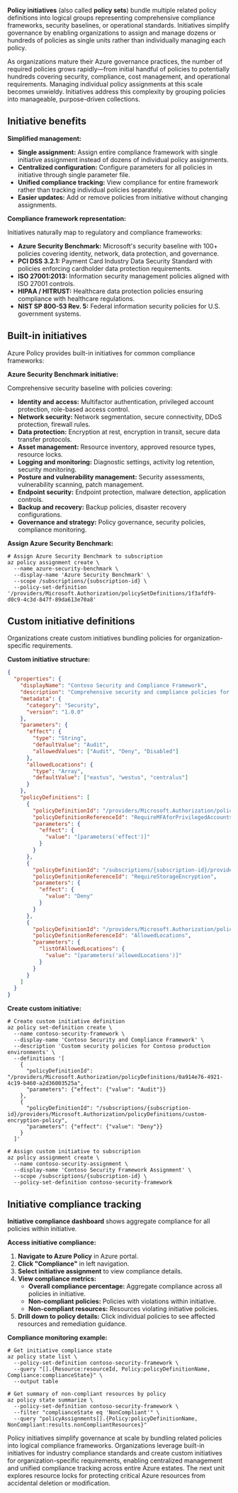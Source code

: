 **Policy initiatives** (also called **policy sets**) bundle multiple related policy definitions into logical groups representing comprehensive compliance frameworks, security baselines, or operational standards. Initiatives simplify governance by enabling organizations to assign and manage dozens or hundreds of policies as single units rather than individually managing each policy.

As organizations mature their Azure governance practices, the number of required policies grows rapidly—from initial handful of policies to potentially hundreds covering security, compliance, cost management, and operational requirements. Managing individual policy assignments at this scale becomes unwieldy. Initiatives address this complexity by grouping policies into manageable, purpose-driven collections.

## Initiative benefits

**Simplified management:**

- **Single assignment:** Assign entire compliance framework with single initiative assignment instead of dozens of individual policy assignments.
- **Centralized configuration:** Configure parameters for all policies in initiative through single parameter file.
- **Unified compliance tracking:** View compliance for entire framework rather than tracking individual policies separately.
- **Easier updates:** Add or remove policies from initiative without changing assignments.

**Compliance framework representation:**

Initiatives naturally map to regulatory and compliance frameworks:

- **Azure Security Benchmark:** Microsoft's security baseline with 100+ policies covering identity, network, data protection, and governance.
- **PCI DSS 3.2.1:** Payment Card Industry Data Security Standard with policies enforcing cardholder data protection requirements.
- **ISO 27001:2013:** Information security management policies aligned with ISO 27001 controls.
- **HIPAA / HITRUST:** Healthcare data protection policies ensuring compliance with healthcare regulations.
- **NIST SP 800-53 Rev. 5:** Federal information security policies for U.S. government systems.

## Built-in initiatives

Azure Policy provides built-in initiatives for common compliance frameworks:

**Azure Security Benchmark initiative:**

Comprehensive security baseline with policies covering:

- **Identity and access:** Multifactor authentication, privileged account protection, role-based access control.
- **Network security:** Network segmentation, secure connectivity, DDoS protection, firewall rules.
- **Data protection:** Encryption at rest, encryption in transit, secure data transfer protocols.
- **Asset management:** Resource inventory, approved resource types, resource locks.
- **Logging and monitoring:** Diagnostic settings, activity log retention, security monitoring.
- **Posture and vulnerability management:** Security assessments, vulnerability scanning, patch management.
- **Endpoint security:** Endpoint protection, malware detection, application controls.
- **Backup and recovery:** Backup policies, disaster recovery configurations.
- **Governance and strategy:** Policy governance, security policies, compliance monitoring.

**Assign Azure Security Benchmark:**

```azurecli
# Assign Azure Security Benchmark to subscription
az policy assignment create \
  --name azure-security-benchmark \
  --display-name 'Azure Security Benchmark' \
  --scope /subscriptions/{subscription-id} \
  --policy-set-definition '/providers/Microsoft.Authorization/policySetDefinitions/1f3afdf9-d0c9-4c3d-847f-89da613e70a8'
```

## Custom initiative definitions

Organizations create custom initiatives bundling policies for organization-specific requirements.

**Custom initiative structure:**

```json
{
  "properties": {
    "displayName": "Contoso Security and Compliance Framework",
    "description": "Comprehensive security and compliance policies for Contoso production environments",
    "metadata": {
      "category": "Security",
      "version": "1.0.0"
    },
    "parameters": {
      "effect": {
        "type": "String",
        "defaultValue": "Audit",
        "allowedValues": ["Audit", "Deny", "Disabled"]
      },
      "allowedLocations": {
        "type": "Array",
        "defaultValue": ["eastus", "westus", "centralus"]
      }
    },
    "policyDefinitions": [
      {
        "policyDefinitionId": "/providers/Microsoft.Authorization/policyDefinitions/0a914e76-4921-4c19-b460-a2d36003525a",
        "policyDefinitionReferenceId": "RequireMFAforPrivilegedAccounts",
        "parameters": {
          "effect": {
            "value": "[parameters('effect')]"
          }
        }
      },
      {
        "policyDefinitionId": "/subscriptions/{subscription-id}/providers/Microsoft.Authorization/policyDefinitions/custom-encryption-policy",
        "policyDefinitionReferenceId": "RequireStorageEncryption",
        "parameters": {
          "effect": {
            "value": "Deny"
          }
        }
      },
      {
        "policyDefinitionId": "/providers/Microsoft.Authorization/policyDefinitions/e56962a6-4747-49cd-b67b-bf8b01975c4c",
        "policyDefinitionReferenceId": "AllowedLocations",
        "parameters": {
          "listOfAllowedLocations": {
            "value": "[parameters('allowedLocations')]"
          }
        }
      }
    ]
  }
}
```

**Create custom initiative:**

```azurecli
# Create custom initiative definition
az policy set-definition create \
  --name contoso-security-framework \
  --display-name 'Contoso Security and Compliance Framework' \
  --description 'Custom security policies for Contoso production environments' \
  --definitions '[
    {
      "policyDefinitionId": "/providers/Microsoft.Authorization/policyDefinitions/0a914e76-4921-4c19-b460-a2d36003525a",
      "parameters": {"effect": {"value": "Audit"}}
    },
    {
      "policyDefinitionId": "/subscriptions/{subscription-id}/providers/Microsoft.Authorization/policyDefinitions/custom-encryption-policy",
      "parameters": {"effect": {"value": "Deny"}}
    }
  ]'

# Assign custom initiative to subscription
az policy assignment create \
  --name contoso-security-assignment \
  --display-name 'Contoso Security Framework Assignment' \
  --scope /subscriptions/{subscription-id} \
  --policy-set-definition contoso-security-framework
```

## Initiative compliance tracking

**Initiative compliance dashboard** shows aggregate compliance for all policies within initiative.

**Access initiative compliance:**

1. **Navigate to Azure Policy** in Azure portal.
2. **Click "Compliance"** in left navigation.
3. **Select initiative assignment** to view compliance details.
4. **View compliance metrics:**
   - **Overall compliance percentage:** Aggregate compliance across all policies in initiative.
   - **Non-compliant policies:** Policies with violations within initiative.
   - **Non-compliant resources:** Resources violating initiative policies.
5. **Drill down to policy details:** Click individual policies to see affected resources and remediation guidance.

**Compliance monitoring example:**

```azurecli
# Get initiative compliance state
az policy state list \
  --policy-set-definition contoso-security-framework \
  --query "[].{Resource:resourceId, Policy:policyDefinitionName, Compliance:complianceState}" \
  --output table

# Get summary of non-compliant resources by policy
az policy state summarize \
  --policy-set-definition contoso-security-framework \
  --filter "complianceState eq 'NonCompliant'" \
  --query "policyAssignments[].{Policy:policyDefinitionName, NonCompliant:results.nonCompliantResources}"
```

Policy initiatives simplify governance at scale by bundling related policies into logical compliance frameworks. Organizations leverage built-in initiatives for industry compliance standards and create custom initiatives for organization-specific requirements, enabling centralized management and unified compliance tracking across entire Azure estates. The next unit explores resource locks for protecting critical Azure resources from accidental deletion or modification.
